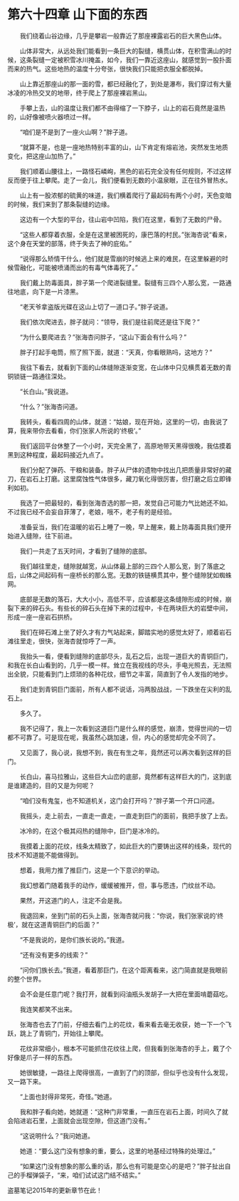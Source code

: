 # 第六十四章 山下面的东西


　　我们绕着山谷边缘，几乎是攀岩一般靠近了那座裸露岩石的巨大黑色山体。

　　山体非常大，从远处我们能看到一条巨大的裂缝，横贯山体，在积雪满山的时候，这条裂缝一定被积雪冰川掩盖，如今，我们一靠近这座山，就感觉到一股扑面而来的热气。这些地热的温度十分夸张，很快我们只能把衣服全都脱掉。

　　山上靠近那座山的那一面的雪，都已经融化了，到处是瀑布，我们穿过有大量冰凌的冷热交叉的地带，终于爬上了那座裸岩黑山。

　　手攀上去，山的温度让我们都不由得缩了一下脖子，山上的岩石竟然是温热的，山好像被喷火器喷过一样。

　　“咱们是不是到了一座火山啊？”胖子道。

　　“就算不是，也是一座地热特别丰富的山，山下肯定有熔岩池，突然发生地质变化，把这座山加热了。”

　　我们顺着山腰往上，一路怪石嶙峋，黑色的岩石完全没有任何规则，不过这样反而便于往上攀爬。走了一会儿，我们便看到无数的小温泉眼，正在往外冒热水。

　　山上有一股浓郁的硫黄的味道，我们横着爬行了最起码有两个小时，天色变暗的时候，我们来到了那条裂缝的边缘。

　　这边有一个大型的平台，往山岩中凹陷，我们在这里，看到了无数的尸骨。

　　“这些人都穿着衣服，全是在这里被困死的，康巴落的村民。”张海杏说“看来，这个身在天堂的部落，终于失去了神的庇佑。”

　　“说得那么矫情干什么，他们就是雪崩的时候逃上来的难民，在这里躲避的时候雪融化，可能被喷涌而出的有毒气体毒死了。”

　　我们戴上防毒面具，胖子第一个爬进裂缝里。裂缝有三四个人那么宽，一路通往地底，向下是一片漆黑。

　　“老天爷拿盗版光碟在这山上切了一道口子。”胖子说道。

　　我们依次爬进去，胖子就问：“领导，我们是往前爬还是往下爬？”

　　“为什么要爬进去？”张海杏问胖子，“这山下面会有什么吗？”

　　胖子打起手电筒，照了照下面，就道：“天真，你看眼熟吗，这地方？”

　　我往下看去，就看到下面的山体缝隙逐渐变宽，在山体中只见横贯着无数的青铜锁链一路通往深处。

　　“长白山。”我说道。

　　“什么？”张海杏问道。

　　我转头，看看四周的山体，就道：“姑娘，现在开始，这里的一切，由我说了算，我来带你去看看，你们张家人所说的‘终极’。”

　　我们返回平台休整了一个小时，天完全黑了，高原地带天黑得很晚，我估摸着黑到这种程度，最起码接近九点了。

　　我们分配了弹药、干粮和装备。胖子从尸体的遗物中找出几把质量非常好的藏刀，在岩石上打磨。这里腐蚀性气体很多，藏刀氧化得很厉害，但打磨之后立即锋利如初。

　　我选了一把最轻的，看到张海杏选的那一把，发觉自己可能力气比她还不如。不过我已经不会妄自菲薄了，老娘，哦不，老子有的是经验。

　　准备妥当，我们在温暖的岩石上睡了一晚，早上醒来，戴上防毒面具我们便开始进入缝隙，往下前进。

　　我们一共走了五天时间，才看到了缝隙的底部。

　　我们越往里走，缝隙就越宽，从山体最上部的三四个人那么宽，到了落底之后，山体之间起码有一座桥长的那么宽。无数的铁链横贯其中，整个缝隙犹如蜘蛛网。

　　底部是无数的落石，大大小小，高低不平，应该都是这条缝隙形成的时候，崩裂下来的碎石头。有些长的碎石头在掉下来的过程中，卡在两块巨大的岩壁中间，形成一座一座岩石拱桥。

　　我们在碎石滩上坐了好久才有力气站起来，脚踏实地的感觉太好了，顺着岩石滩往里走，很快，张海杏就惊呼了一声。

　　我抬头一看，便看到缝隙的底部尽头，乱石之后，出现一道巨大的青铜巨门，和我在长白山看到的，几乎一模一样。耸立在我视线的尽头，手电光照去，无法照出全貌，只能看到门上烦琐的各种花纹，细节之丰富，简直到了令人发指的地步。

　　我们走到青铜巨门面前，所有人都不说话，冯两股战战，一下跌坐在尖利的乱石上。

　　多久了。

　　我不记得了，我上一次看到这道巨门是什么样的感觉，崩溃，觉得世间的一切都不可靠了。可是现在呢，我虽然心跳加速，但，内心的感觉却完全不同了。

　　又见面了，我心说，我想不到，我在有生之年，竟然还可以再次看到这样的巨门。

　　长白山，喜马拉雅山，这些巨大山峦的底部，竟然都有这样巨大的门，这到底是谁建造的，目的又是为何呢？

　　“咱们没有鬼玺，也不知道机关，这门会打开吗？”胖子第一个开口问道。

　　我摇头，走上前去，一直走一直走，一直走到巨门的面前，我把手放了上去。

　　冰冷的，在这个极其闷热的缝隙中，巨门是冰冷的。

　　我摸着上面的花纹，线条太精致了，如此巨大的门要铸出这样的线条，现代的技术不知道能不能做得到。

　　想着，我用力推了推巨门，这是一个下意识的举动。

　　我幻想着门随着我手的动作，缓缓被推开，但，事与愿违，门纹丝不动。

　　果然，开这道门的人，注定不会是我。

　　我退回来，坐到门前的石头上面，张海杏就问我：“你说，我们张家说的‘终极’，就在这道青铜巨门的后面？”

　　“不是我说的，是你们族长说的。”我道。

　　“还有没有更多的线索？”

　　“问你们族长去。”我道，看着那巨门，在这个距离看来，这门简直就是我眼前的整个世界。

　　会不会是任意门呢？我打开，就看到闷油瓶头发胡子一大把在里面啃蘑菇吃。

　　我连笑都笑不出来。

　　张海杏也去了门前，仔细去看门上的花纹，看来看去毫无收获，她一下一个飞跃，跳上了青铜门，开始往上攀爬。

　　花纹非常细小，根本不可能抓住花纹往上爬，但我看到张海杏的手上，戴了个好像是爪子一样的东西。

　　她很敏捷，一路往上爬得很高，一直到了门的顶部，但似乎也没有什么发现，又一路下来。

　　“上面也封得非常死，奇怪。”她道。

　　我和胖子看向她，她就道：“这种门非常重，一直压在岩石上面，时间久了就会陷进岩石里，上面就会出现空隙，但这道门没有。”

　　“这说明什么？”我问她道。

　　她道：“要么这门没有想象的重，要么，这里的地基经过特殊的处理过。”

　　“如果这门没有想象的那么重的话，那么也有可能是空心的是吧？”胖子扯出自己的手榴弹袋子，“来，咱们试试这门结不结实。”

盗墓笔记2015年的更新章节在此！


